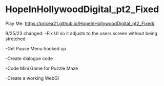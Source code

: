 # HopeInHollywoodDigital_pt2_Fixed
 
Play Me: https://pricea21.github.io/HopeInHollywoodDigital_pt2_Fixed/

9/25/23 changed:
-Fix UI so it adjusts to the users screen without being stretched

-Get Pause Menu hooked up

-Create dialogue code

-Code Mini Game for Puzzle Maze

-Create a working WebGl
